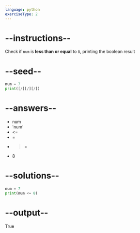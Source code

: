 ```yaml
---
language: python
exerciseType: 2
---
```


# --instructions--

Check if `num` is **less than or equal** to `8`, printing the boolean result

# --seed--

```python
num = 7
print([/][/][/])
```

# --answers--

- num
- 'num'
-  <= 
-  = 
-  >= 
- 8

# --solutions--

```python
num = 7
print(num <= 8)
```

# --output--

True
